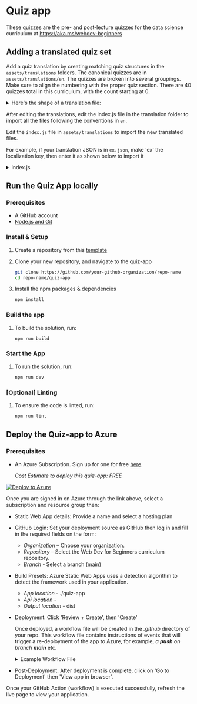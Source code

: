 # Quiz app

These quizzes are the pre- and post-lecture quizzes for the data science curriculum at https://aka.ms/webdev-beginners

## Adding a translated quiz set

Add a quiz translation by creating matching quiz structures in the `assets/translations` folders. The canonical quizzes are in `assets/translations/en`. The quizzes are broken into several groupings. Make sure to align the numbering with the proper quiz section. There are 40 quizzes total in this curriculum, with the count starting at 0.

  
<details>
<summary>Here's the shape of a translation file:</summary>

```
[
    {
        "title": "A title",
        "complete": "A complete button title",
        "error": "An error message upon selecting the wrong answer",
        "quizzes": [
            {
                "id": 1,
                "title": "Title",
                "quiz": [
                    {
                        "questionText": "The question asked",
                        "answerOptions": [
                            {
                                "answerText": "Option 1 title",
                                "isCorrect": true
                            },
                            {
                                "answerText": "Option 2 title",
                                "isCorrect": false
                            }
                        ]
                    }
                ]
            }
        ]
    }
]
```
</details>

After editing the translations, edit the index.js file in the translation folder to import all the files following the conventions in `en`.

Edit the `index.js` file in `assets/translations` to import the new translated files. 

For example, if your translation JSON is in `ex.json`,  make 'ex' the localization key, then enter it as shown below to import it 

<details>
<summary>index.js</summary>

```
import ex from "./ex.json";

// if 'ex' is localization key then enter it like so in `messages` to expose it 

const messages = {
  ex: ex[0],
};

export default messages;
```

</details>

## Run the Quiz App locally

### Prerequisites

- A GitHub account
- [Node.js and Git](https://nodejs.org/)

### Install & Setup

1. Create a repository from this [template](https://github.com/new?template_name=Web-Dev-For-Beginners&template_owner=microsoft) 

1. Clone your new repository, and navigate to the quiz-app

   ```bash
   git clone https://github.com/your-github-organization/repo-name
   cd repo-name/quiz-app
   ```

1. Install the npm packages & dependencies

   ```bash
   npm install
   ```

### Build the app

1. To build the solution, run:

   ```bash
   npm run build
   ```

### Start the App

1. To run the solution, run:

    ```bash
    npm run dev
    ```

### [Optional] Linting

1. To ensure the code is linted, run:

    ```bash
    npm run lint
    ```

## Deploy the Quiz-app to Azure 

### Prerequisites
- An Azure Subscription. Sign up for one for free [here](https://aka.ms/azure-free).

    _Cost Estimate to deploy this quiz-app: FREE_

[![Deploy to Azure](https://aka.ms/deploytoazurebutton)](https://portal.azure.com/#create/Microsoft.StaticApp)

Once you are signed in on Azure through the link above, select a subscription and resource group then:

- Static Web App details: Provide a name and select a hosting plan
- GitHub Login: Set your deployment source as GitHub then log in and fill in the required fields on the form:
    - *Organization* – Choose your organization.
    - *Repository* – Select the Web Dev for Beginners curriculum repository. 
    - *Branch* - Select a branch (main) 
- Build Presets: Azure Static Web Apps uses a detection algorithm to detect the framework used in your application. 
    - *App location* - ./quiz-app
    - *Api location* -
    - *Output location* - dist
- Deployment: Click 'Review + Create', then 'Create'

    Once deployed, a workflow file will be created in the *.github* directory of your repo.  This workflow file contains instructions of events that will trigger a re-deployment of the app to Azure, for example, _a **push** on branch **main**_ etc.

    <details>
    <summary>Example Workflow File</summary>
    Here’s an example of what the GitHub Actions workflow file might look like:
    name: Azure Static Web Apps CI/CD

    ```
    on:
    push:
        branches:
        - main
    pull_request:
        types: [opened, synchronize, reopened, closed]
        branches:
        - main

    jobs:
    build_and_deploy_job:
        runs-on: ubuntu-latest
        name: Build and Deploy Job
        steps:
        - uses: actions/checkout@v2
        - name: Build And Deploy
            id: builddeploy
            uses: Azure/static-web-apps-deploy@v1
            with:
            azure_static_web_apps_api_token: ${{ secrets.AZURE_STATIC_WEB_APPS_API_TOKEN }}
            repo_token: ${{ secrets.GITHUB_TOKEN }}
            action: "upload"
            app_location: "quiz-app" # App source code path
            api_location: ""API source code path optional
            output_location: "dist" #Built app content directory - optional
    ```

    </details>

- Post-Deployment: After deployment is complete, click on 'Go to Deployment' then 'View app in browser'.

Once your GitHub Action (workflow) is executed successfully, refresh the live page to view your application.

